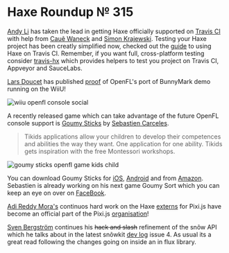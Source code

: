 [_template]: ../templates/roundup.html
[date]: / "2015-04-02 08:19:00"
[modified]: / "2015-04-02 16:25:00"
[published]: / "2015-04-02 16:30:00"
[“”]: a ""
# Haxe Roundup № 315

[Andy Li][tw1] has taken the lead in getting Haxe officially supported on 
[Travis CI][l1] with help from [Cauê Waneck][tw2] and [Simon Krajewski][gh1].
Testing your Haxe project has been creatly simplified now, checked out the
[guide][l2] to using Haxe on Travis CI. Remember, if you want full, cross-platform
testing consider [travis-hx][l3] which provides helpers to test you project on 
Travis CI, Appveyor and SauceLabs.

[Lars Doucet][tw3] has published [proof][l4] of OpenFL's port of BunnyMark demo 
running on the WiiU!

![wiiu openfl console social](/img/315/wiiu.jpg "Visual output from a WiiU running OpenFL's BunnyMark by @larsiusprime and team!")

A recently released game which can take advantage of the future OpenFL console support
is [Goumy Sticks][l5] by [Sebastien Carceles][g+1].

> Tikids applications allow your children to develop their competences and 
abilities the way they want. One application for one ability. Tikids 
gets inspiration with the free Montessori workshops.

![goumy sticks openfl game kids child](/img/315/sticks.png "Goumy helps your toddlers to learn sorting items")

You can download Goumy Sticks for [iOS][l6], [Android][l7] and from [Amazon][l8].
Sebastien is already working on his next game Goumy Sort which you can keep an eye
on over on [FaceBook][l9].

[Adi Reddy Mora's][tw4] continuos hard work on the Haxe [externs][l10] for 
Pixi.js have become an official part of the Pixi.js [organisation][l11]!

[Sven Bergström][tw5] continues his ~~hack and slash~~ refinement of the snõw
API which he talks about in the latest snõwkit [dev log][l12] issue 4. As usual its
a great read following the changes going on inside an in flux library.

[g+1]: https://plus.google.com/u/1/+SebastienCarcelesPerso/about "@SebastienCarcelesPerso"

[gh1]: https://github.com/Simn "@Simn"

[tw5]: twitter.com/___discovery "@___discovery"
[tw4]: https://twitter.com/adireddy "@adireddy"
[tw3]: https://twitter.com/larsiusprime "@larsiusprime"
[tw2]: https://twitter.com/cwaneck "@cwaneck"
[tw1]: https://twitter.com/andy_li "@andy_li"

[l12]: http://snowkit.org/2015/04/07/snowkit-dev-log-4-data-flow/ "snõwkit dev log #4 - data flow"
[l11]: https://github.com/pixijs "PixiJS GitHub Organisation"
[l10]: https://github.com/pixijs/pixi-haxe "pixi-haxe on GitHub"
[l9]: https://www.facebook.com/tikidsstudios "Tikids Studios on FaceBook"
[l8]: http://www.amazon.com/s/ref=bl_sr_mobile-apps?_encoding=UTF8&field-brandtextbin=Tikids%20Studio&node=2350149011 "Goumy Sticks on Amazon"
[l7]: https://play.google.com/store/apps/developer?id=Tikids "Goumy Sticks on Android"
[l6]: https://itunes.apple.com/us/artist/sebastien-carceles/id966169187 "Goumy Sticks on iOS"
[l5]: http://goumysticks.tikids-studio.com/ "Goumy Sticks"
[l4]: https://twitter.com/larsiusprime/status/585549704022380544 "OpenFL's BunnyMark Demo on WiiU!"
[l3]: https://github.com/waneck/travis-hx "Travis-Hx on GitHub"
[l2]: http://docs.travis-ci.com/user/languages/haxe/ "Building a Haxe Project on Travis CI"
[l1]: http://blog.travis-ci.com/2015-04-07-haxe-now-available-on-travis-ci/ "Haxe now available on Travis CI"